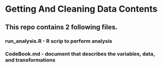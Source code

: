 # Getting And Cleaning Data Contents

## This repo contains 2 following files.

###    run_analysis.R - R scrip to perform analysis
###    CodeBook.md - document that describes the variables, data, and transformations



